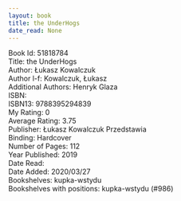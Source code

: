 ```yaml
---
layout: book
title: the UnderHogs
date_read: None
---
```


Book Id: 51818784<br />
Title: the UnderHogs<br />
Author: Łukasz Kowalczuk<br />
Author l-f: Kowalczuk, Łukasz<br />
Additional Authors: Henryk Glaza<br />
ISBN: <br />
ISBN13: 9788395294839<br />
My Rating: 0<br />
Average Rating: 3.75<br />
Publisher: Łukasz Kowalczuk Przedstawia<br />
Binding: Hardcover<br />
Number of Pages: 112<br />
Year Published: 2019<br />
Date Read: <br />
Date Added: 2020/03/27<br />
Bookshelves: kupka-wstydu<br />
Bookshelves with positions: kupka-wstydu (#986)<br />

